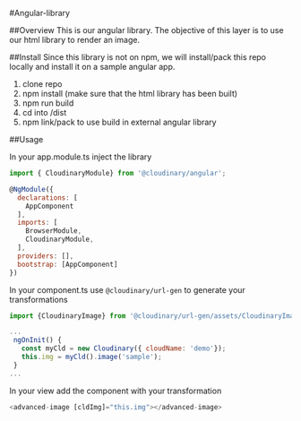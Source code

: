 #Angular-library

##Overview
This is our angular library. The objective of this layer is to use our html
library to render an image. 

##Install
Since this library is not on npm, we will install/pack this repo locally and install it on a sample angular app.

1. clone repo
2. npm install (make sure that the html library has been built)
3. npm run build
4. cd into /dist
5. npm link/pack to use build in external angular library

##Usage

In your app.module.ts inject the library 

```javascript
import { CloudinaryModule} from '@cloudinary/angular';

@NgModule({
  declarations: [
    AppComponent
  ],
  imports: [
    BrowserModule,
    CloudinaryModule,
  ],
  providers: [],
  bootstrap: [AppComponent]
})

```
 
 In your component.ts use `@cloudinary/url-gen` to generate your transformations 
 
 ```javascript
import {CloudinaryImage} from '@cloudinary/url-gen/assets/CloudinaryImage';

...
  ngOnInit() {
    const myCld = new Cloudinary({ cloudName: 'demo'});
    this.img = myCld().image('sample');
  }
...


```

In your view add the component with your transformation
```javascript
<advanced-image [cldImg]="this.img"></advanced-image>
```
